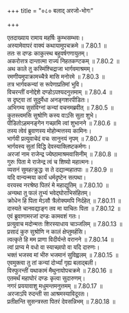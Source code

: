 +++
title = "०८० बलाद् अरजो-भोगः"

+++


  
एतदाख्याय रामाय महर्षिः कुम्भसम्भवः।  
अस्यामेवापरं वाक्यं कथायामुपचक्रमे ॥ 7.80.1 ॥   
ततः स दण्डः काकुत्स्थ बहुवर्षगणायुतम्।  
अकरोत्तत्र दान्तात्मा राज्यं निहतकण्टकम् ॥ 7.80.2 ॥   
अथ काले तु कस्मिंश्चिद्राजा भार्गवमाश्रमम्।  
रमणीयमुपाक्रामच्चैत्रे मासि मनोरमे ॥ 7.80.3 ॥   
तत्र भार्गवकन्यां स रूपेणाप्रतिमां भुवि।  
विचरन्तीं वनोद्देशे दण्डोऽपश्यदनुत्तमाम् ॥ 7.80.4 ॥   
स दृष्ट्वा तां सुदुर्मेधा अनङ्गशरपीडितः।  
अभिगम्य सुसंविग्नां कन्यां वचनमब्रवीत् ॥ 7.80.5 ॥   
कुतस्त्वमसि सुश्रोणि कस्य वाऽसि सुता शुभे।  
पीडितोऽहमनङ्गेन गच्छामि त्वां शुभानने ॥ 7.80.6 ॥   
तस्य त्वेवं ब्रुवाणस्य मोहोन्मत्तस्य कामिनः।  
भार्गवी प्रत्युवाचेदं वचः सानुनयं नृपम् ॥ 7.80.7 ॥   
भार्गवस्य सुतां विद्धि देवस्याक्लिष्टकर्मणः।  
अरजां नाम राजेन्द्र ज्येष्ठामाश्रमवासिनीम् ॥ 7.80.8 ॥   
गुरुः पिता मे राजेन्द्र त्वं च शिष्यो महात्मनः।  
व्यसनं सुमहत्क्रुद्धः स ते दद्यान्महातपाः ॥ 7.80.9 ॥   
यदि वान्यन्मया कार्यं धर्मदृष्टेन सत्पथा।  
वरयस्व नरश्रेष्ठ पितरं मे महाद्युतिम् ॥ 7.80.10 ॥   
अन्यथा तु फलं तुभ्यं भवेद्घोराभिसंहितम्।  
क्रोधेन हि पिता मेऽसौ त्रैलोक्यमपि निर्दहेत् ॥ 7.80.11 ॥   
दास्यते चानवद्याङ्ग तव मा याचितः पिता ॥ 7.80.12 ॥   
एवं ब्रुवाणामरजां दण्डः कामवशं गतः।  
प्रत्युवाच मदोन्मत्तः शिरस्याधाय चाञ्जलिम् ॥ 7.80.13 ॥   
प्रसादं कुरु सुश्रोणि न कालं क्षेप्तुमर्हसि।  
त्वत्कृते हि मम प्राणा विदीर्यन्ते वरानने ॥ 7.80.14 ॥   
त्वां प्राप्य मे वधो वा स्याच्छापो वा यदि दारुणः।  
भक्तं भजस्व मां भीरु भजमानं सुविह्वलम् ॥ 7.80.15 ॥   
एवमुक्त्वा तु तां कन्यां दोर्भ्यां गृह्य बलाद्बली।  
विस्फुरन्तीं यथाकामं मैथुनायोपचक्रमे ॥ 7.80.16 ॥   
एतमर्थं महाघोरं दण्डः कृत्वा सुदारुणम्।  
नगरं प्रययावाशु मधुमन्तमनुत्तमम् ॥ 7.80.17 ॥   
अरजाऽपि रुदन्ती सा आश्रमस्याविदूरतः।  
प्रतीक्षन्ति सुसन्त्रस्ता पितरं देवसन्निभम् ॥ 7.80.18 ॥   
